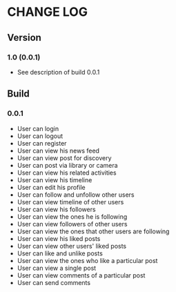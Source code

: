 # CHANGE LOG

## Version
### 1.0 (0.0.1)
- See description of build 0.0.1

## Build
### 0.0.1
- User can login
- User can logout
- User can register
- User can view his news feed
- User can view post for discovery
- User can post via library or camera
- User can view his related activities
- User can view his timeline
- User can edit his profile
- User can follow and unfollow other users
- User can view timeline of other users
- User can view his followers
- User can view the ones he is following
- User can view followers of other users
- User can view the ones that other users are following
- User can view his liked posts
- User can view other users' liked posts
- User can like and unlike posts
- User can view the ones who like a particular post
- User can view a single post
- User can view comments of a particular post
- User can send comments

